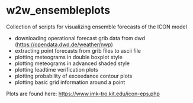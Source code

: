 # w2w_ensembleplots
Collection of scripts for visualizing ensemble forecasts of the ICON model
 - downloading operational forecast grib data from dwd (https://opendata.dwd.de/weather/nwp)
 - extracting point forecasts from grib files to ascii file
 - plotting meteograms in double boxplot style
 - plotting meteograms in advanced shaded style
 - plotting leadtime verification plots
 - plotting probability of exceedance contour plots
 - plotting basic grid information around a point

Plots are found here: https://www.imk-tro.kit.edu/icon-eps.php
